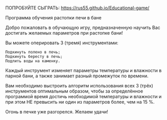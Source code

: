 ПОПРОБУЙТЕ СЫГРАТЬ: https://rus55.github.io/Educational-game/

Программа обучения растопки печи в бане

Добро пожаловать в обучающую игру, предназначенную научить Вас достигать желаемых параметров при растопке бани!

Вы можете оперировать 3 (тремя) инструментами:

    Подкинуть полено в печь;
    Подкинуть бересту в печь;
    Подлить воды на каменку.

Каждый инструмент изменяет параметры температуры и влажности в парной бани, а также занимает разный промежуток по времени.

Вам необходимо выстроить алгоритм использования всех 3 (трёх) инструментов оптимальным образом, чтобы за определённое программой время достичь необходимой температуры и влажности и при этом НЕ превысить ни один из параметров более, чем на 15 %.

Огонь в печке уже разгорелся. Желаем удачи!
